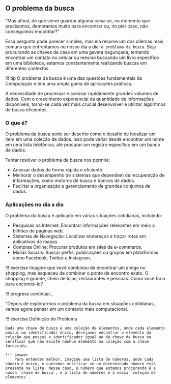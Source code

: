 ## O problema da busca

"Mas afinal, de que serve guardar alguma coisa se, no momento que precisamos, demoramos muito para encontrar ou, no pior caso, não conseguimos encontrar?"

Essa pergunta pode parecer simples, mas ela resume um dos dilemas mais comuns que enfrentamos no nosso dia a dia: `o problema da busca`. Seja procurando as chaves de casa em uma gaveta bagunçada, tentando encontrar um contato no celular ou mesmo buscando um livro específico em uma biblioteca, estamos constantemente realizando buscas em diferentes contextos.

!!! tip
    O problema da busca é uma das questões fundamentais da Computação e tem uma ampla gama de aplicações práticas.

A necessidade de processar e acessar rapidamente grandes volumes de dados. Com o crescimento exponencial da quantidade de informações disponíveis, torna-se cada vez mais crucial desenvolver e utilizar algoritmos de busca eficientes.

### O que é?

O problema da busca pode ser descrito como o desafio de localizar um item em uma coleção de dados. Isso pode variar desde encontrar um nome em uma lista telefônica, até procurar um registro específico em um banco de dados.

Tentar resolver o problema da busca nos permite:

- Acessar dados de forma rápida e eficiente.
- Melhorar o desempenho de sistemas que dependem da recuperação de informações, como motores de busca e bancos de dados.
- Facilitar a organização e gerenciamento de grandes conjuntos de dados.

### Aplicações no dia a dia

O problema da busca é aplicado em várias situações cotidianas, incluindo:

- Pesquisas na Internet: Encontrar informações relevantes em meio a bilhões de páginas web.
- Sistemas de Navegação: Localizar endereços e traçar rotas em aplicativos de mapas.
- Compras Online: Procurar produtos em sites de e-commerce.
- Mídias Sociais: Buscar perfis, publicações ou grupos em plataformas como Facebook, Twitter e Instagram.

!!! exercise
    Imagine que você combinou de encontrar um amigo no shopping, mas esqueceu de combinar o ponto de encontro exato. O shopping é grande, cheio de lojas, restaurantes e pessoas. Como você faria para encontrá-lo?


!!! progress
    continuar...

"Depois de explorarmos o problema da busca em situações cotidianas, vamos agora pensar em um contexto mais computacional.

!!! exercise
    Definição do Problema

    Dada uma chave de busca e uma coleção de elementos, onde cada elemento possui um identificador único, desejamos encontrar o elemento da coleção que possui o identificador igual ao da chave de busca ou verificar que não existe nenhum elemento na coleção com a chave fornecida.

    !!! answer
        Para entender melhor, imagine uma lista de números, onde cada número é único, e queremos verificar se um determinado número está presente na lista. Nesse caso, o número que estamos procurando é a nossa `chave de busca`, e a lista de números é a nossa `coleção de elementos`.





